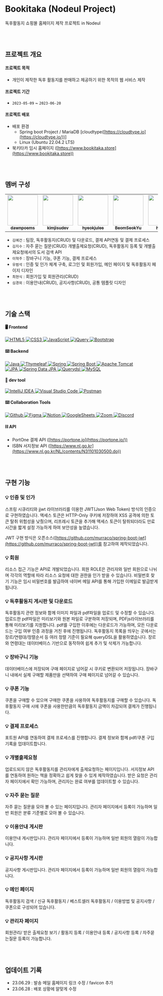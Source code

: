 # Bookitaka (Nodeul Project)
 독후활동지 쇼핑몰 홈페이지 제작 프로젝트 in Nodeul

<br><br>

## 프로젝트 개요

#### 프로젝트 목적
- 개인이 제작한 독후 활동지를 판매하고 제공하기 위한 목적의 웹 서비스 제작

#### 프로젝트 기간
- `2023-05-09` ~ `2023-06-20`

#### 프로젝트 배포
- 배포 환경
  - Spring boot Project / MariaDB [cloudtype([https://cloudtype.io](https://cloudtype.io/))]
  - Linux (Ubuntu 22.04.2 LTS)
- 북키타카 임시 홈페이지 ([https://www.bookitaka.store](https://www.bookitaka.store))

<br><br>

## 멤버 구성
<table>
  <tbody>
    <tr>
      <td align="center"><a href="https://github.com/dawnpoems"><img src="https://avatars.githubusercontent.com/u/108113517?s=60&v=4" width="100px;" alt=""/><br /><sub><b>dawnpoems</b></sub></a><br /></td>
      <td align="center"><a href="https://github.com/kimjisudev"><img src="https://avatars.githubusercontent.com/u/114086659?s=60&v=4" width="100px;" alt=""/><br /><sub><b>kimjisudev</b></sub></a><br /></td>
      <td align="center"><a href="https://github.com/hyeokjulee"><img src="https://avatars.githubusercontent.com/u/122426157?v=4" width="100px;" alt=""/><br /><sub><b>hyeokjulee</b></sub></a><br /></td>
      <td align="center"><a href="https://github.com/BeomSeokYu"><img src="https://avatars.githubusercontent.com/u/69231700?v=4" width="100px;" alt=""/><br /><sub><b>BeomSeokYu</b></sub></a><br /></td>
      <td align="center"><a href="https://github.com/hsnkch"><img src="https://avatars.githubusercontent.com/u/111720919?v=4" width="100px;" alt=""/><br /><sub><b>hsnkch</b></sub></a><br /></td>
      <td align="center"><a href="https://github.com/KyungoeSim"><img src="https://avatars.githubusercontent.com/u/122503488?v=4" width="100px;" alt=""/><br /><sub><b>KyungoeSim</b></sub></a><br /></td>
    </tr>
  </tbody>
</table>

- `김예건` : 팀장, 독후활동지(CRUD) 및 다운로드, 결제 API연동 및 결제 프로세스
- `김지수` : 자주 묻는 질문(CRUD) 개별출제요청(CRUD), 독후활동지 등록 및 개별출제요청에서의 도서 검색 API
- `이혁주` : 장바구니 기능, 쿠폰 기능, 결제 프로세스
- `유범석` : 인증 및 인가 체계 구축, 로그인 및 회원가입, 메인 페이지 및 독후활동지 페이지 디자인
- `최현식` : 회원가입 및 회원관리(CRUD)
- `심경외` : 이용안내(CRUD), 공지사항(CRUD), 공통 템플릿 디자인

<br><br>

## 기술 스택
#### 🖥️ Frontend
<a href="https://www.w3.org/TR/html52/" target="_blank">
  <img src="https://img.shields.io/badge/-HTML5-E34F26?style=for-the-badge&logo=html5&logoColor=white" alt="HTML5">
</a>
<a href="https://www.w3.org/Style/CSS/" target="_blank">
  <img src="https://img.shields.io/badge/-CSS3-1572B6?style=for-the-badge&logo=css3&logoColor=white" alt="CSS3">
</a>
<a href="https://developer.mozilla.org/en-US/docs/Web/JavaScript" target="_blank">
  <img src="https://img.shields.io/badge/-JavaScript-F7DF1E?style=for-the-badge&logo=javascript&logoColor=black" alt="JavaScript">
</a>
<a href="https://jquery.com" target="_blank">
  <img src="https://img.shields.io/badge/-jQuery-0769AD?style=for-the-badge&logo=jquery&logoColor=white" alt="jQuery">
</a>
<a href="https://getbootstrap.com" target="_blank">
  <img src="https://img.shields.io/badge/-Bootstrap-7952B3?style=for-the-badge&logo=bootstrap&logoColor=white" alt="Bootstrap">
</a>

#### ⌨️ Backend
<a href="https://openjdk.java.net" target="_blank">
  <img src="https://img.shields.io/badge/-Java%2011-CC0000?style=for-the-badge&logo=openjdk&logoColor=white" alt="Java">
</a>
<a href="https://www.thymeleaf.org/" target="_blank">
  <img src="https://img.shields.io/badge/-Thymeleaf-005F0F?style=for-the-badge&logo=thymeleaf&logoColor=white" alt="Thymeleaf">
</a>
<a href="https://spring.io/projects/spring-framework" target="_blank">
  <img src="https://img.shields.io/badge/-Spring-6DB33F?style=for-the-badge&logo=spring&logoColor=white" alt="Spring">
</a>
<a href="https://spring.io/projects/spring-boot" target="_blank">
  <img src="https://img.shields.io/badge/-Spring%20Boot-6DB33F?style=for-the-badge&logo=spring-boot&logoColor=white" alt="Spring Boot">
</a>
<a href="https://tomcat.apache.org" target="_blank">
  <img src="https://img.shields.io/badge/-Apache%20Tomcat-F8DC75?style=for-the-badge&logo=apache%20tomcat&logoColor=black" alt="Apache Tomcat">
</a>
<br>
<a href="https://www.oracle.com/database/" target="_blank">
  <img src="https://img.shields.io/badge/-JPA-6DB33F?style=for-the-badge&logo=hibernate&logoColor=white" alt="JPA">
</a>
<a href="https://spring.io/projects/spring-data-jpa" target="_blank">
  <img src="https://img.shields.io/badge/-Spring%20Data%20JPA-6DB33F?style=for-the-badge&logo=spring&logoColor=white" alt="Spring Data JPA">
</a>
<a href="https://querydsl.com/" target="_blank">
  <img src="https://img.shields.io/badge/-Querydsl-005F0F?style=for-the-badge&logo=code&logoColor=white" alt="Querydsl">
</a>
<a href="https://www.mysql.com" target="_blank">
  <img src="https://img.shields.io/badge/-MySQL-4479A1?style=for-the-badge&logo=mysql&logoColor=white" alt="MySQL">
</a>

#### 🔨 dev tool
<a href="https://www.jetbrains.com/idea/" target="_blank">
  <img src="https://img.shields.io/badge/-IntelliJ%20IDEA-000000?style=for-the-badge&logo=intellij%20idea&logoColor=white" alt="IntelliJ IDEA">
</a>
<a href="https://code.visualstudio.com/" target="_blank">
  <img src="https://img.shields.io/badge/-Visual%20Studio%20Code-007ACC?style=for-the-badge&logo=visual-studio-code&logoColor=white" alt="Visual Studio Code">
</a>
<a href="https://www.postman.com/" target="_blank">
  <img src="https://img.shields.io/badge/-Postman-FF6C37?style=for-the-badge&logo=postman&logoColor=white" alt="Postman">
</a>

#### ⌨️ Collaboration Tools

<a href="https://github.com" target="_blank">
  <img src="https://img.shields.io/badge/Github-181717?style=for-the-badge&logo=Github&logoColor=white" alt="Github">
</a>
<a href="https://figma.com" target="_blank">
  <img src="https://img.shields.io/badge/Figma-F24E1E?style=for-the-badge&logo=Figma&logoColor=white" alt="Figma">
</a>
<a href="https://notion.so" target="_blank">
  <img src="https://img.shields.io/badge/-Notion-000000?style=for-the-badge&logo=Notion&logoColor=white" alt="Notion">
</a>
<a href="https://docs.google.com" target="_blank">
  <img src="https://img.shields.io/badge/GoogleSheets-34A853?style=for-the-badge&logo=GoogleSheets&logoColor=white" alt="GoogleSheets">
</a>
<a href="https://zoom.com" target="_blank">
  <img src="https://img.shields.io/badge/Zoom-0B5CFF?style=for-the-badge&logo=Zoom&logoColor=white" alt="Zoom">
</a>
<a href="https://discord.com" target="_blank">
  <img src="https://img.shields.io/badge/Discord-5865F2?style=for-the-badge&logo=Discord&logoColor=white" alt="Discord">
</a>


#### ⛓️ API
- PortOne 결제 API ([https://portone.io](https://portone.io/))
- ISBN 서지정보 API ([https://www.nl.go.kr](https://www.nl.go.kr/NL/contents/N31101030500.do))

<br><br>

## 구현 기능

### 💡 인증 및 인가
스프링 시큐리티와 jjwt 라이브러리를 이용한 JWT(Json Web Token) 방식의 인증으로 구현하였습니다. 액세스 토큰은 HTTP-Only 쿠키에 저장하여 XSS 공격에 의한 토큰 탈취 위험성을 낮췄으며, 리프레시 토큰을 추가해 액세스 토큰이 탈취되더라도 만료 시간을 짧게 설정 가능하게 하여 보안성을 높였습니다.

JWT 구현 방식은 오픈소스([https://github.com/murraco/spring-boot-jwt](https://github.com/murraco/spring-boot-jwt))를 참고하여 제작되었습니다.

### 💡 회원
리소스 접근 기능은 API로 개발되었습니다. 회원 ROLE은 관리자와 일반 회원으로 나뉘며 각각의 역할에 따라 리소스 요청에 대한 권한을 인가 받을 수 있습니다. 비밀번호 찾기 기능은 임시 비밀번호를 발급하여 네이버 메일 API를 통해 가입한 이메일로 발급받게 됩니다.

### 💡 독후활동지 게시판 및 다운로드
독후활동지 관련 정보와 함께 이미지 파일과 pdf파일을 업로드 및 수정할 수 있습니다. 업로드한 pdf파일은 미리보기와 원본 파일로 구분하여 저장되며, PDFjs라이브러리를 통해 미리보기를 지원합니다. pdf를 구입한 이후에는 다운로드가 가능하며, 모든 다운로드는 구입 여부 인증 과정을 거친 후에 진행됩니다. 독후활동지 목록을 띄우는 곳에서는 장르/연령대/정렬순서 등 여러 정렬 기준이 필요해 queryDSL을 활용하였습니다. 장르와 연령대는 데이터베이스 기반으로 동작하여 쉽게 추가 및 삭제가 가능합니다.

### 💡 장바구니 기능
데이터베이스에 저장되며 구매 페이지로 넘어갈 시 쿠키로 변환되어 저장됩니다. 장바구니 내에서 실제 구매할 제품만을 선택하여 구매 페이지로 넘어갈 수 있습니다.

### 💡 쿠폰 기능
쿠폰을 구매할 수 있으며 구매한 쿠폰을 사용하여 독후활동지를 구매할 수 있습니다. 독후활동지 구매 시에 쿠폰을 사용한만큼의 독후활동지 금액이 차감되여 결제가 진행됩니다.

### 💡 결제 프로세스
포트원 API를 연동하여 결제 프로세스를 진행합니다. 결제 정보와 함께 pdf/쿠폰 구입 기록을 업데이트합니다.

### 💡 개별출제요청
업로드되지 않은 독후활동지를 관리자에게 출제요청하는 페이지입니다. 서지정보 API를 연동하여 원하는 책을 정확하고 쉽게 찾을 수 있게 제작하였습니다. 받은 요청은 관리자 페이지에서 확인 가능하며, 관리자는 완료 여부를 업데이트할 수 있습니다.

### 💡 자주 묻는 질문
자주 묻는 질문을 모아 볼 수 있는 페이지입니다. 관리자 페이지에서 등록이 가능하며 일반 회원은 분류 기준별로 모아 볼 수 있습니다.

### 💡 이용안내 게시판
이용안내 게시판입니다. 관리자 페이지에서 등록이 가능하며 일반 회원의 열람이 가능합니다.

### 💡 공지사항 게시판
공지사항 게시판입니다. 관리자 페이지에서 등록이 가능하며 일반 회원의 열람이 가능합니다.

### 💡 메인 페이지
독후활동지 검색 / 신규 독후활동지 / 베스트셀러 독후활동지 / 이용방법 및 공지사항 / 쿠폰으로 구성되어 있습니다.

### 💡 관리자 페이지
회원관리/ 받은 출제요청 보기 / 활동지 등록 / 이용안내 등록 / 공지사항 등록 / 자주묻는질문 등록이 가능합니다.

<br><br>

## 업데이트 기록
- 23.06.29 : 발송 메일 홈페이지 링크 수정 / favicon 추가
- 23.06.28 : 배포 상황에 알맞게 수정

<br><br>
